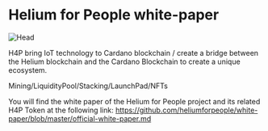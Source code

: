 # Helium for People white-paper

![Head](https://i.ibb.co/4YLKZdb/Helium-for-people.png)

H4P bring IoT technology to Cardano blockchain / create a bridge between the Helium blockchain and the Cardano Blockchain to create a unique ecosystem.

Mining/LiquidityPool/Stacking/LaunchPad/NFTs

You will find the white paper of the Helium for People project and its related H4P Token at the following link: https://github.com/heliumforpeople/white-paper/blob/master/official-white-paper.md
